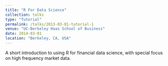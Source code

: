 ```yaml
---
title: "R For Data Science"
collection: talks
type: "Tutorial"
permalink: /talks/2013-03-01-tutorial-1
venue: "UC-Berkeley Haas School of Business"
date: 2014-03-01
location: "Berkeley, CA, USA"
---
```


A short introduction to using R for financial data science, with special focus on high frequency market data.
